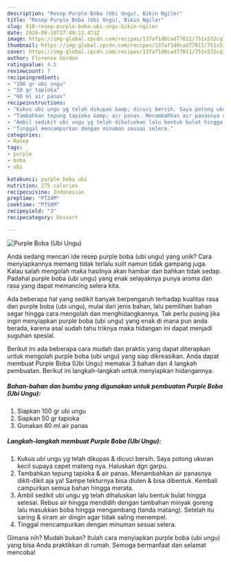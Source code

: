 ```yaml
---
description: "Resep Purple Boba (Ubi Ungu), Bikin Ngiler"
title: "Resep Purple Boba (Ubi Ungu), Bikin Ngiler"
slug: 910-resep-purple-boba-ubi-ungu-bikin-ngiler
date: 2020-08-18T17:49:13.473Z
image: https://img-global.cpcdn.com/recipes/137af1d0cad77011/751x532cq70/purple-boba-ubi-ungu-foto-resep-utama.jpg
thumbnail: https://img-global.cpcdn.com/recipes/137af1d0cad77011/751x532cq70/purple-boba-ubi-ungu-foto-resep-utama.jpg
cover: https://img-global.cpcdn.com/recipes/137af1d0cad77011/751x532cq70/purple-boba-ubi-ungu-foto-resep-utama.jpg
author: Florence Gordon
ratingvalue: 4.5
reviewcount: 7
recipeingredient:
- "100 gr ubi ungu"
- "50 gr tapioka"
- "60 ml air panas"
recipeinstructions:
- "Kukus ubi ungu yg telah dikupas &amp; dicuci bersih. Saya potong ukuran kecil supaya cepet mateng nya. Haluskan dgn garpu."
- "Tambahkan tepung tapioka &amp; air panas. Menambahkan air panasnya dikit-dikit aja ya! Sampe tekturnya bisa diulen &amp; bisa dibentuk. Kembali campurkan semua bahan hingga merata."
- "Ambil sedikit ubi ungu yg telah dihaluskan lalu bentuk bulat hingga selesai. Rebus air hingga mendidih dengan tambahan minyak goreng lalu masukkan boba hingga mengambang (tanda matang). Setelah itu saring &amp; siram air dingin agar tidak saling menempel."
- "Tinggal mencampurkan dengan minuman sesuai selera."
categories:
- Resep
tags:
- purple
- boba
- ubi

katakunci: purple boba ubi 
nutrition: 275 calories
recipecuisine: Indonesian
preptime: "PT24M"
cooktime: "PT58M"
recipeyield: "3"
recipecategory: Dessert

---
```



![Purple Boba (Ubi Ungu)](https://img-global.cpcdn.com/recipes/137af1d0cad77011/751x532cq70/purple-boba-ubi-ungu-foto-resep-utama.jpg)

Anda sedang mencari ide resep purple boba (ubi ungu) yang unik? Cara menyiapkannya memang tidak terlalu sulit namun tidak gampang juga. Kalau salah mengolah maka hasilnya akan hambar dan bahkan tidak sedap. Padahal purple boba (ubi ungu) yang enak selayaknya punya aroma dan rasa yang dapat memancing selera kita.



Ada beberapa hal yang sedikit banyak berpengaruh terhadap kualitas rasa dari purple boba (ubi ungu), mulai dari jenis bahan, lalu pemilihan bahan segar hingga cara mengolah dan menghidangkannya. Tak perlu pusing jika ingin menyiapkan purple boba (ubi ungu) yang enak di mana pun anda berada, karena asal sudah tahu triknya maka hidangan ini dapat menjadi suguhan spesial.


Berikut ini ada beberapa cara mudah dan praktis yang dapat diterapkan untuk mengolah purple boba (ubi ungu) yang siap dikreasikan. Anda dapat membuat Purple Boba (Ubi Ungu) memakai 3 bahan dan 4 langkah pembuatan. Berikut ini langkah-langkah untuk menyiapkan hidangannya.

<!--inarticleads1-->

##### Bahan-bahan dan bumbu yang digunakan untuk pembuatan Purple Boba (Ubi Ungu):

1. Siapkan 100 gr ubi ungu
1. Siapkan 50 gr tapioka
1. Gunakan 60 ml air panas




<!--inarticleads2-->

##### Langkah-langkah membuat Purple Boba (Ubi Ungu):

1. Kukus ubi ungu yg telah dikupas &amp; dicuci bersih. Saya potong ukuran kecil supaya cepet mateng nya. Haluskan dgn garpu.
1. Tambahkan tepung tapioka &amp; air panas. Menambahkan air panasnya dikit-dikit aja ya! Sampe tekturnya bisa diulen &amp; bisa dibentuk. Kembali campurkan semua bahan hingga merata.
1. Ambil sedikit ubi ungu yg telah dihaluskan lalu bentuk bulat hingga selesai. Rebus air hingga mendidih dengan tambahan minyak goreng lalu masukkan boba hingga mengambang (tanda matang). Setelah itu saring &amp; siram air dingin agar tidak saling menempel.
1. Tinggal mencampurkan dengan minuman sesuai selera.




Gimana nih? Mudah bukan? Itulah cara menyiapkan purple boba (ubi ungu) yang bisa Anda praktikkan di rumah. Semoga bermanfaat dan selamat mencoba!
